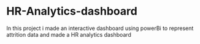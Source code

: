 # HR-Analytics-dashboard
In this project i made an interactive dashboard using powerBi to represent attrition data and made a HR analytics dashboard
